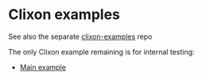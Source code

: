 # Clixon examples

See also the separate
[clixon-examples](https://github.com/clicon/clixon-examples) repo

The only Clixon example remaining is for internal testing:
  * [Main example](main/README.md)


